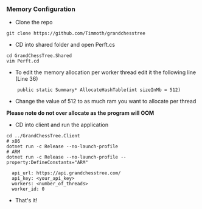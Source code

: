 ### Memory Configuration

- Clone the repo
```
git clone https://github.com/Timmoth/grandchesstree
```
- CD into shared folder and open Perft.cs
```
cd GrandChessTree.Shared
vim Perft.cd 
```
- To edit the memory allocation per worker thread edit it the following line (Line 36) 

```
    public static Summary* AllocateHashTable(int sizeInMb = 512)
```
- Change the value of 512 to as much ram you want to allocate per thread

**Please note do not over allocate as the program will OOM**

- CD into client and run the application

```
cd ../GrandChessTree.Client
# x86
dotnet run -c Release --no-launch-profile 
# ARM
dotnet run -c Release --no-launch-profile --property:DefineConstants="ARM"
```

```
  api_url: https://api.grandchesstree.com/
  api_key: <your_api_key>
  workers: <number_of_threads>
  worker_id: 0
```
- That's it! 